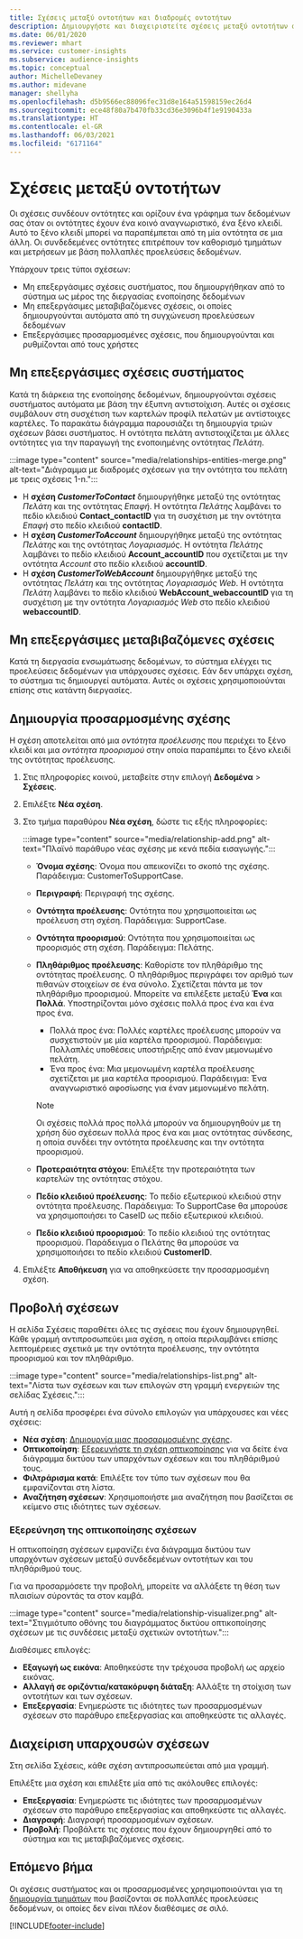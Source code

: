 ```yaml
---
title: Σχέσεις μεταξύ οντοτήτων και διαδρομές οντοτήτων
description: Δημιουργήστε και διαχειριστείτε σχέσεις μεταξύ οντοτήτων από πολλαπλές προελεύσεις δεδομένων.
ms.date: 06/01/2020
ms.reviewer: mhart
ms.service: customer-insights
ms.subservice: audience-insights
ms.topic: conceptual
author: MichelleDevaney
ms.author: midevane
manager: shellyha
ms.openlocfilehash: d5b9566ec88096fec31d8e164a51598159ec26d4
ms.sourcegitcommit: ece48f80a7b470fb33cd36e3096b4f1e9190433a
ms.translationtype: HT
ms.contentlocale: el-GR
ms.lasthandoff: 06/03/2021
ms.locfileid: "6171164"
---
```

# <a name="relationships-between-entities"></a>Σχέσεις μεταξύ οντοτήτων

Οι σχέσεις συνδέουν οντότητες και ορίζουν ένα γράφημα των δεδομένων σας όταν οι οντότητες έχουν ένα κοινό αναγνωριστικό, ένα ξένο κλειδί. Αυτό το ξένο κλειδί μπορεί να παραπέμπεται από τη μία οντότητα σε μια άλλη. Οι συνδεδεμένες οντότητες επιτρέπουν τον καθορισμό τμημάτων και μετρήσεων με βάση πολλαπλές προελεύσεις δεδομένων.

Υπάρχουν τρεις τύποι σχέσεων: 
- Μη επεξεργάσιμες σχέσεις συστήματος, που δημιουργήθηκαν από το σύστημα ως μέρος της διεργασίας ενοποίησης δεδομένων
- Μη επεξεργάσιμες μεταβιβαζόμενες σχέσεις, οι οποίες δημιουργούνται αυτόματα από τη συγχώνευση προελεύσεων δεδομένων 
- Επεξεργάσιμες προσαρμοσμένες σχέσεις, που δημιουργούνται και ρυθμίζονται από τους χρήστες

## <a name="non-editable-system-relationships"></a>Μη επεξεργάσιμες σχέσεις συστήματος

Κατά τη διάρκεια της ενοποίησης δεδομένων, δημιουργούνται σχέσεις συστήματος αυτόματα με βάση την έξυπνη αντιστοίχιση. Αυτές οι σχέσεις συμβάλουν στη συσχέτιση των καρτελών προφίλ πελατών με αντίστοιχες καρτέλες. Το παρακάτω διάγραμμα παρουσιάζει τη δημιουργία τριών σχέσεων βάσει συστήματος. Η οντότητα πελάτη αντιστοιχίζεται με άλλες οντότητες για την παραγωγή της ενοποιημένης οντότητας *Πελάτη*.

:::image type="content" source="media/relationships-entities-merge.png" alt-text="Διάγραμμα με διαδρομές σχέσεων για την οντότητα του πελάτη με τρεις σχέσεις 1-n.":::

- Η **σχέση *CustomerToContact*** δημιουργήθηκε μεταξύ της οντότητας *Πελάτη* και της οντότητας *Επαφή*. Η οντότητα *Πελάτης* λαμβάνει το πεδίο κλειδιού **Contact_contactID** για τη συσχέτιση με την οντότητα *Επαφή* στο πεδίο κλειδιού **contactID**.
- Η **σχέση *CustomerToAccount*** δημιουργήθηκε μεταξύ της οντότητας *Πελάτης* και της οντότητας *Λογαριασμός*. Η οντότητα *Πελάτης* λαμβάνει το πεδίο κλειδιού **Account_accountID** που σχετίζεται με την οντότητα *Account* στο πεδίο κλειδιού **accountID**.
- Η **σχέση *CustomerToWebAccount*** δημιουργήθηκε μεταξύ της οντότητας *Πελάτη* και της οντότητας *Λογαριασμός Web*. Η οντότητα *Πελάτη* λαμβάνει το πεδίο κλειδιού **WebAccount_webaccountID** για τη συσχέτιση με την οντότητα *Λογαριασμός Web* στο πεδίο κλειδιού **webaccountID**.

## <a name="non-editable-inherited-relationships"></a>Μη επεξεργάσιμες μεταβιβαζόμενες σχέσεις

Κατά τη διεργασία ενσωμάτωσης δεδομένων, το σύστημα ελέγχει τις προελεύσεις δεδομένων για υπάρχουσες σχέσεις. Εάν δεν υπάρχει σχέση, το σύστημα τις δημιουργεί αυτόματα. Αυτές οι σχέσεις χρησιμοποιούνται επίσης στις κατάντη διεργασίες.

## <a name="create-a-custom-relationship"></a>Δημιουργία προσαρμοσμένης σχέσης

Η σχέση αποτελείται από μια *οντότητα προέλευσης* που περιέχει το ξένο κλειδί και μια *οντότητα προορισμού* στην οποία παραπέμπει το ξένο κλειδί της οντότητας προέλευσης. 

1. Στις πληροφορίες κοινού, μεταβείτε στην επιλογή **Δεδομένα** > **Σχέσεις**.

2. Επιλέξτε **Νέα σχέση**.

3. Στο τμήμα παραθύρου **Νέα σχέση**, δώστε τις εξής πληροφορίες:

   :::image type="content" source="media/relationship-add.png" alt-text="Πλαϊνό παράθυρο νέας σχέσης με κενά πεδία εισαγωγής.":::

   - **Όνομα σχέσης**: Όνομα που απεικονίζει το σκοπό της σχέσης. Παράδειγμα: CustomerToSupportCase.
   - **Περιγραφή**: Περιγραφή της σχέσης.
   - **Οντότητα προέλευσης**: Οντότητα που χρησιμοποιείται ως προέλευση στη σχέση. Παράδειγμα: SupportCase.
   - **Οντότητα προορισμού**: Οντότητα που χρησιμοποιείται ως προορισμός στη σχέση. Παράδειγμα: Πελάτης.
   - **Πληθάριθμος προέλευσης**: Καθορίστε τον πληθάριθμο της οντότητας προέλευσης. Ο πληθάριθμος περιγράφει τον αριθμό των πιθανών στοιχείων σε ένα σύνολο. Σχετίζεται πάντα με τον πληθάριθμο προορισμού. Μπορείτε να επιλέξετε μεταξύ **Ένα** και **Πολλά**. Υποστηρίζονται μόνο σχέσεις πολλά προς ένα και ένα προς ένα.  
     - Πολλά προς ένα: Πολλές καρτέλες προέλευσης μπορούν να συσχετιστούν με μία καρτέλα προορισμού. Παράδειγμα: Πολλαπλές υποθέσεις υποστήριξης από έναν μεμονωμένο πελάτη.
     - Ένα προς ένα: Μια μεμονωμένη καρτέλα προέλευσης σχετίζεται με μια καρτέλα προορισμού. Παράδειγμα: Ένα αναγνωριστικό αφοσίωσης για έναν μεμονωμένο πελάτη.

     > [!NOTE]
     > Οι σχέσεις πολλά προς πολλά μπορούν να δημιουργηθούν με τη χρήση δύο σχέσεων πολλά προς ένα και μιας οντότητας σύνδεσης, η οποία συνδέει την οντότητα προέλευσης και την οντότητα προορισμού.

   - **Προτεραιότητα στόχου**: Επιλέξτε την προτεραιότητα των καρτελών της οντότητας στόχου. 
   - **Πεδίο κλειδιού προέλευσης**: Το πεδίο εξωτερικού κλειδιού στην οντότητα προέλευσης. Παράδειγμα: Το SupportCase θα μπορούσε να χρησιμοποιήσει το CaseID ως πεδίο εξωτερικού κλειδιού.
   - **Πεδίο κλειδιού προορισμού**: Το πεδίο κλειδιού της οντότητας προορισμού. Παράδειγμα ο Πελάτης θα μπορούσε να χρησιμοποιήσει το πεδίο κλειδιού **CustomerID**.

4. Επιλέξτε **Αποθήκευση** για να αποθηκεύσετε την προσαρμοσμένη σχέση.

## <a name="view-relationships"></a>Προβολή σχέσεων

Η σελίδα Σχέσεις παραθέτει όλες τις σχέσεις που έχουν δημιουργηθεί. Κάθε γραμμή αντιπροσωπεύει μια σχέση, η οποία περιλαμβάνει επίσης λεπτομέρειες σχετικά με την οντότητα προέλευσης, την οντότητα προορισμού και τον πληθάριθμο. 

:::image type="content" source="media/relationships-list.png" alt-text="Λίστα των σχέσεων και των επιλογών στη γραμμή ενεργειών της σελίδας Σχέσεις.":::

Αυτή η σελίδα προσφέρει ένα σύνολο επιλογών για υπάρχουσες και νέες σχέσεις: 
- **Νέα σχέση**: [Δημιουργία μιας προσαρμοσμένης σχέσης](#create-a-custom-relationship).
- **Οπτικοποίηση**: [Εξερευνήστε τη σχέση οπτικοποίησης](#explore-the-relationship-visualizer) για να δείτε ένα διάγραμμα δικτύου των υπαρχόντων σχέσεων και του πληθάριθμού τους.
- **Φιλτράρισμα κατά**: Επιλέξτε τον τύπο των σχέσεων που θα εμφανίζονται στη λίστα.
- **Αναζήτηση σχέσεων**: Χρησιμοποιήστε μια αναζήτηση που βασίζεται σε κείμενο στις ιδιότητες των σχέσεων.

### <a name="explore-the-relationship-visualizer"></a>Εξερεύνηση της οπτικοποίησης σχέσεων

Η οπτικοποίηση σχέσεων εμφανίζει ένα διάγραμμα δικτύου των υπαρχόντων σχέσεων μεταξύ συνδεδεμένων οντοτήτων και του πληθάριθμού τους.

Για να προσαρμόσετε την προβολή, μπορείτε να αλλάξετε τη θέση των πλαισίων σύροντάς τα στον καμβά.

:::image type="content" source="media/relationship-visualizer.png" alt-text="Στιγμιότυπο οθόνης του διαγράμματος δικτύου οπτικοποίησης σχέσεων με τις συνδέσεις μεταξύ σχετικών οντοτήτων.":::

Διαθέσιμες επιλογές: 
- **Εξαγωγή ως εικόνα**: Αποθηκεύστε την τρέχουσα προβολή ως αρχείο εικόνας.
- **Αλλαγή σε οριζόντια/κατακόρυφη διάταξη**: Αλλάξτε τη στοίχιση των οντοτήτων και των σχέσεων.
- **Επεξεργασία**: Ενημερώστε τις ιδιότητες των προσαρμοσμένων σχέσεων στο παράθυρο επεξεργασίας και αποθηκεύστε τις αλλαγές.

## <a name="manage-existing-relationships"></a>Διαχείριση υπαρχουσών σχέσεων 

Στη σελίδα Σχέσεις, κάθε σχέση αντιπροσωπεύεται από μια γραμμή. 

Επιλέξτε μια σχέση και επιλέξτε μία από τις ακόλουθες επιλογές: 
 
- **Επεξεργασία**: Ενημερώστε τις ιδιότητες των προσαρμοσμένων σχέσεων στο παράθυρο επεξεργασίας και αποθηκεύστε τις αλλαγές.
- **Διαγραφή**: Διαγραφή προσαρμοσμένων σχέσεων.
- **Προβολή**: Προβάλετε τις σχέσεις που έχουν δημιουργηθεί από το σύστημα και τις μεταβιβαζόμενες σχέσεις. 

## <a name="next-step"></a>Επόμενο βήμα

Οι σχέσεις συστήματος και οι προσαρμοσμένες χρησιμοποιούνται για τη [δημιουργία τμημάτων](segments.md) που βασίζονται σε πολλαπλές προελεύσεις δεδομένων, οι οποίες δεν είναι πλέον διαθέσιμες σε σιλό.

[!INCLUDE[footer-include](../includes/footer-banner.md)]
